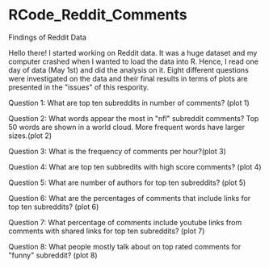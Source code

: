 # RCode_Reddit_Comments

Findings of Reddit Data

Hello there! 
I started working on Reddit data. It was a huge dataset and my computer crashed when I wanted to load the data into R.
Hence, I read one day of data (May 1st) and did the analysis on it. Eight different questions were investigated on the data and their final results in terms of plots are presented in the "issues" of this respority. 

Question 1:
What are top ten subreddits in number of comments? (plot 1)

Question 2: 
What words appear the most in "nfl" subreddit comments? 
Top 50 words are shown in a world cloud. More frequent words have larger sizes.(plot 2)

Question 3:
What is the frequency of comments per hour?(plot 3)

Question 4:
What are top ten subbredits with high score comments? (plot 4)

Question 5:
What are number of authors for top ten subreddits? (plot 5)

Question 6: 
What are the percentages of comments that include links for top ten subreddits? (plot 6)

Question 7:
What percentage of comments include youtube links from comments with shared links for top ten subreddits? (plot 7)

Question 8:
What people mostly talk about on top rated comments for "funny" subreddit? (plot 8)
